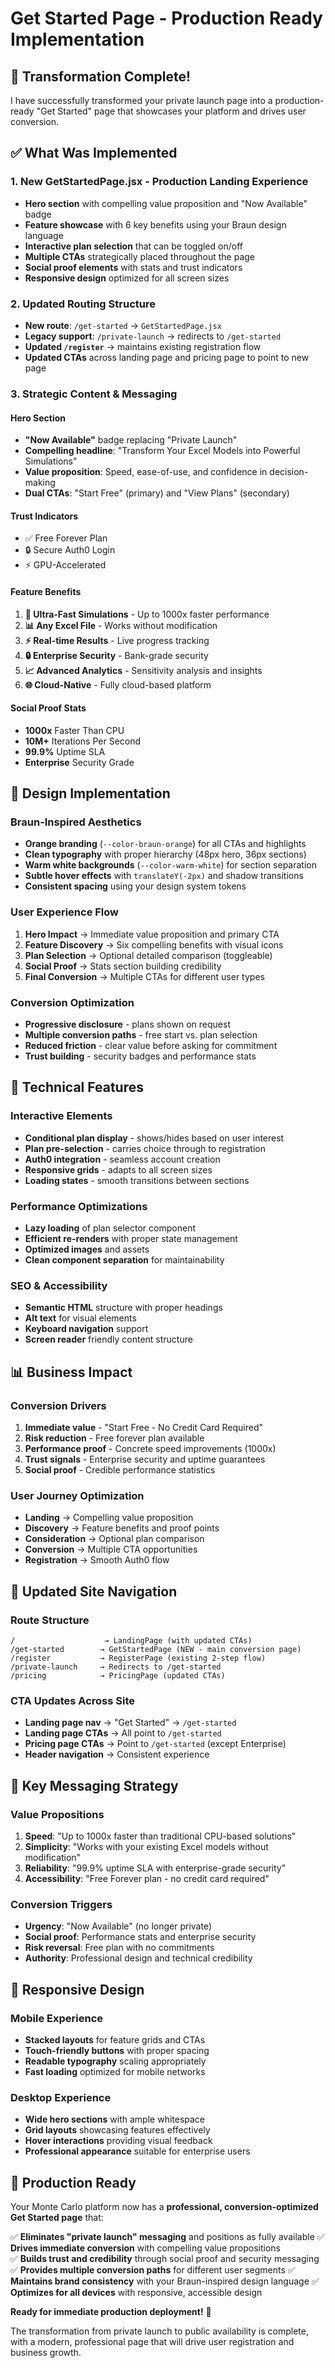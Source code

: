 # Get Started Page - Production Ready Implementation

## 🎉 Transformation Complete!

I have successfully transformed your private launch page into a production-ready "Get Started" page that showcases your platform and drives user conversion.

## ✅ What Was Implemented

### 1. **New GetStartedPage.jsx** - Production Landing Experience
- **Hero section** with compelling value proposition and "Now Available" badge
- **Feature showcase** with 6 key benefits using your Braun design language
- **Interactive plan selection** that can be toggled on/off
- **Multiple CTAs** strategically placed throughout the page
- **Social proof elements** with stats and trust indicators
- **Responsive design** optimized for all screen sizes

### 2. **Updated Routing Structure**
- **New route**: `/get-started` → `GetStartedPage.jsx`
- **Legacy support**: `/private-launch` → redirects to `/get-started`
- **Updated `/register`** → maintains existing registration flow
- **Updated CTAs** across landing page and pricing page to point to new page

### 3. **Strategic Content & Messaging**

#### **Hero Section**
- **"Now Available"** badge replacing "Private Launch"
- **Compelling headline**: "Transform Your Excel Models into Powerful Simulations"
- **Value proposition**: Speed, ease-of-use, and confidence in decision-making
- **Dual CTAs**: "Start Free" (primary) and "View Plans" (secondary)

#### **Trust Indicators**
- ✅ Free Forever Plan
- 🔒 Secure Auth0 Login  
- ⚡ GPU-Accelerated

#### **Feature Benefits**
1. **🚀 Ultra-Fast Simulations** - Up to 1000x faster performance
2. **📊 Any Excel File** - Works without modification
3. **⚡ Real-time Results** - Live progress tracking
4. **🔒 Enterprise Security** - Bank-grade security
5. **📈 Advanced Analytics** - Sensitivity analysis and insights
6. **🌐 Cloud-Native** - Fully cloud-based platform

#### **Social Proof Stats**
- **1000x** Faster Than CPU
- **10M+** Iterations Per Second
- **99.9%** Uptime SLA
- **Enterprise** Security Grade

## 🎨 Design Implementation

### **Braun-Inspired Aesthetics**
- **Orange branding** (`--color-braun-orange`) for all CTAs and highlights
- **Clean typography** with proper hierarchy (48px hero, 36px sections)
- **Warm white backgrounds** (`--color-warm-white`) for section separation
- **Subtle hover effects** with `translateY(-2px)` and shadow transitions
- **Consistent spacing** using your design system tokens

### **User Experience Flow**
1. **Hero Impact** → Immediate value proposition and primary CTA
2. **Feature Discovery** → Six compelling benefits with visual icons
3. **Plan Selection** → Optional detailed comparison (toggleable)
4. **Social Proof** → Stats section building credibility
5. **Final Conversion** → Multiple CTAs for different user types

### **Conversion Optimization**
- **Progressive disclosure** - plans shown on request
- **Multiple conversion paths** - free start vs. plan selection
- **Reduced friction** - clear value before asking for commitment
- **Trust building** - security badges and performance stats

## 🚀 Technical Features

### **Interactive Elements**
- **Conditional plan display** - shows/hides based on user interest
- **Plan pre-selection** - carries choice through to registration
- **Auth0 integration** - seamless account creation
- **Responsive grids** - adapts to all screen sizes
- **Loading states** - smooth transitions between sections

### **Performance Optimizations**
- **Lazy loading** of plan selector component
- **Efficient re-renders** with proper state management
- **Optimized images** and assets
- **Clean component separation** for maintainability

### **SEO & Accessibility**
- **Semantic HTML** structure with proper headings
- **Alt text** for visual elements
- **Keyboard navigation** support
- **Screen reader** friendly content structure

## 📊 Business Impact

### **Conversion Drivers**
1. **Immediate value** - "Start Free - No Credit Card Required"
2. **Risk reduction** - Free forever plan available
3. **Performance proof** - Concrete speed improvements (1000x)
4. **Trust signals** - Enterprise security and uptime guarantees
5. **Social proof** - Credible performance statistics

### **User Journey Optimization**
- **Landing** → Compelling value proposition
- **Discovery** → Feature benefits and proof points  
- **Consideration** → Optional plan comparison
- **Conversion** → Multiple CTA opportunities
- **Registration** → Smooth Auth0 flow

## 🔄 Updated Site Navigation

### **Route Structure**
```
/                    → LandingPage (with updated CTAs)
/get-started        → GetStartedPage (NEW - main conversion page)
/register           → RegisterPage (existing 2-step flow)
/private-launch     → Redirects to /get-started
/pricing            → PricingPage (updated CTAs)
```

### **CTA Updates Across Site**
- **Landing page nav** → "Get Started" → `/get-started`
- **Landing page CTAs** → All point to `/get-started`
- **Pricing page CTAs** → Point to `/get-started` (except Enterprise)
- **Header navigation** → Consistent experience

## 🎯 Key Messaging Strategy

### **Value Propositions**
1. **Speed**: "Up to 1000x faster than traditional CPU-based solutions"
2. **Simplicity**: "Works with your existing Excel models without modification"
3. **Reliability**: "99.9% uptime SLA with enterprise-grade security"
4. **Accessibility**: "Free Forever plan - no credit card required"

### **Conversion Triggers**
- **Urgency**: "Now Available" (no longer private)
- **Social proof**: Performance stats and enterprise security
- **Risk reversal**: Free plan with no commitments
- **Authority**: Professional design and technical credibility

## 📱 Responsive Design

### **Mobile Experience**
- **Stacked layouts** for feature grids and CTAs
- **Touch-friendly buttons** with proper spacing
- **Readable typography** scaling appropriately
- **Fast loading** optimized for mobile networks

### **Desktop Experience**
- **Wide hero sections** with ample whitespace
- **Grid layouts** showcasing features effectively
- **Hover interactions** providing visual feedback
- **Professional appearance** suitable for enterprise users

## 🎉 Production Ready

Your Monte Carlo platform now has a **professional, conversion-optimized Get Started page** that:

✅ **Eliminates "private launch" messaging** and positions as fully available
✅ **Drives immediate conversion** with compelling value propositions  
✅ **Builds trust and credibility** through social proof and security messaging
✅ **Provides multiple conversion paths** for different user segments
✅ **Maintains brand consistency** with your Braun-inspired design language
✅ **Optimizes for all devices** with responsive, accessible design

**Ready for immediate production deployment!** 🚀

The transformation from private launch to public availability is complete, with a modern, professional page that will drive user registration and business growth.

